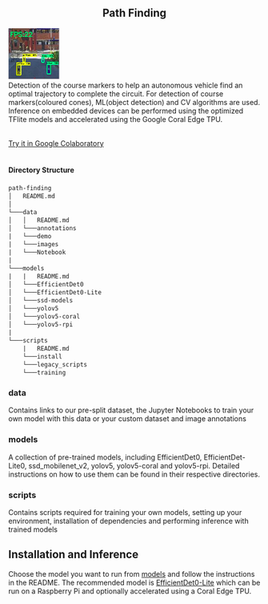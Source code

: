 ## <div align="center">Path Finding</div>
![Cone Detection](data/demo/landmark_detection.png)<br>
Detection of the course markers to help an autonomous vehicle find an optimal trajectory to complete the circuit. For detection of course markers(coloured cones), ML(object detection) and CV algorithms are used. Inference on embedded devices can be performed using the optimized TFlite models and accelerated using the Google Coral Edge TPU.<br><br>

[Try it in Google Colaboratory](data/Notebook/OSAVC_Path_Finding.ipynb)<br><br>

#### Directory Structure
```
path-finding
│   README.md    
│
└───data
│   │   README.md  
│   └───annotations
|   └───demo
|   └───images
|   └───Notebook
|
└───models
|   |   README.md
│   └───EfficientDet0
│   └───EfficientDet0-Lite
│   └───ssd-models
│   └───yolov5
│   └───yolov5-coral
│   └───yolov5-rpi
|      
└───scripts
    |   README.md
    └───install
    └───legacy_scripts
    └───training

```
### data
Contains links to our pre-split dataset, the Jupyter Notebooks to train your own model with this data or your custom dataset and image annotations 

### models
A collection of pre-trained models, including EfficientDet0, EfficientDet-Lite0, ssd_mobilenet_v2, yolov5, yolov5-coral and yolov5-rpi. Detailed instructions on how to use them can be found in their respective directories.

### scripts
Contains scripts required for training your own models, setting up your environment, installation of dependencies and performing inference with trained models

## Installation and Inference
Choose the model you want to run from [models](models) and follow the instructions in the README. The recommended model is [EfficientDet0-Lite](models/EfficientDet0-Lite/) which can be run on a Raspberry Pi and optionally accelerated using a Coral Edge TPU.
